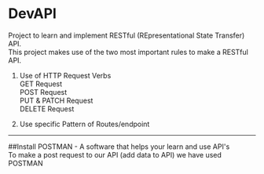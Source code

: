 # DevAPI
Project to learn and implement RESTful (REpresentational State Transfer) API.<br>
This project makes use of the two most important rules to make a RESTful API.<br>
1. Use of HTTP Request Verbs<br>
   GET Request<br>
   POST Request<br>
   PUT & PATCH Request<br>
   DELETE Request<br>

2. Use specific Pattern of Routes/endpoint

***
##Install POSTMAN - A software that helps your learn and use API's<br>
To make a post request to our API (add data to API) we have used POSTMAN
